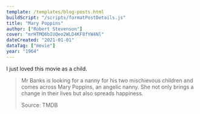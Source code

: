 ```yaml
---
template: /templates/blog-posts.html
buildScript: "/scripts/formatPostDetails.js"
title: "Mary Poppins"
author: ["Robert Stevenson"]
cover: "mrHTMQ6bIUQeo2WLD4KF8fYW4Nl"
dateCreated: "2021-01-01"
dataTag: ["movie"]
year: "1964"
---
```


I just loved this movie as a child.

> Mr Banks is looking for a nanny for his two mischievous children and comes across Mary Poppins, an angelic nanny. She not only brings a change in their lives but also spreads happiness.
>
> Source: TMDB
